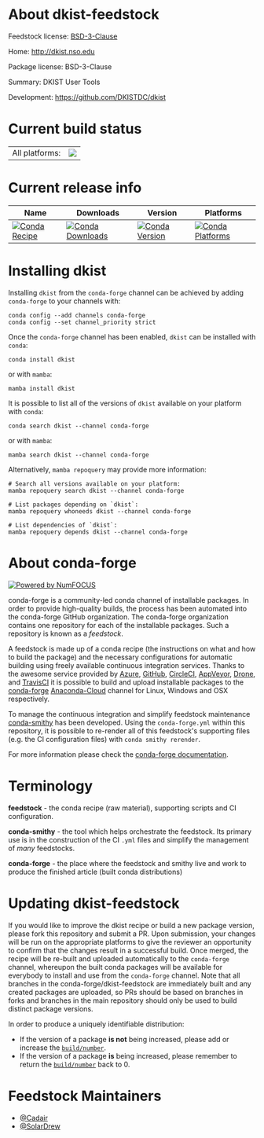 About dkist-feedstock
=====================

Feedstock license: [BSD-3-Clause](https://github.com/conda-forge/dkist-feedstock/blob/main/LICENSE.txt)

Home: http://dkist.nso.edu

Package license: BSD-3-Clause

Summary: DKIST User Tools

Development: https://github.com/DKISTDC/dkist

Current build status
====================


<table><tr><td>All platforms:</td>
    <td>
      <a href="https://dev.azure.com/conda-forge/feedstock-builds/_build/latest?definitionId=19415&branchName=main">
        <img src="https://dev.azure.com/conda-forge/feedstock-builds/_apis/build/status/dkist-feedstock?branchName=main">
      </a>
    </td>
  </tr>
</table>

Current release info
====================

| Name | Downloads | Version | Platforms |
| --- | --- | --- | --- |
| [![Conda Recipe](https://img.shields.io/badge/recipe-dkist-green.svg)](https://anaconda.org/conda-forge/dkist) | [![Conda Downloads](https://img.shields.io/conda/dn/conda-forge/dkist.svg)](https://anaconda.org/conda-forge/dkist) | [![Conda Version](https://img.shields.io/conda/vn/conda-forge/dkist.svg)](https://anaconda.org/conda-forge/dkist) | [![Conda Platforms](https://img.shields.io/conda/pn/conda-forge/dkist.svg)](https://anaconda.org/conda-forge/dkist) |

Installing dkist
================

Installing `dkist` from the `conda-forge` channel can be achieved by adding `conda-forge` to your channels with:

```
conda config --add channels conda-forge
conda config --set channel_priority strict
```

Once the `conda-forge` channel has been enabled, `dkist` can be installed with `conda`:

```
conda install dkist
```

or with `mamba`:

```
mamba install dkist
```

It is possible to list all of the versions of `dkist` available on your platform with `conda`:

```
conda search dkist --channel conda-forge
```

or with `mamba`:

```
mamba search dkist --channel conda-forge
```

Alternatively, `mamba repoquery` may provide more information:

```
# Search all versions available on your platform:
mamba repoquery search dkist --channel conda-forge

# List packages depending on `dkist`:
mamba repoquery whoneeds dkist --channel conda-forge

# List dependencies of `dkist`:
mamba repoquery depends dkist --channel conda-forge
```


About conda-forge
=================

[![Powered by
NumFOCUS](https://img.shields.io/badge/powered%20by-NumFOCUS-orange.svg?style=flat&colorA=E1523D&colorB=007D8A)](https://numfocus.org)

conda-forge is a community-led conda channel of installable packages.
In order to provide high-quality builds, the process has been automated into the
conda-forge GitHub organization. The conda-forge organization contains one repository
for each of the installable packages. Such a repository is known as a *feedstock*.

A feedstock is made up of a conda recipe (the instructions on what and how to build
the package) and the necessary configurations for automatic building using freely
available continuous integration services. Thanks to the awesome service provided by
[Azure](https://azure.microsoft.com/en-us/services/devops/), [GitHub](https://github.com/),
[CircleCI](https://circleci.com/), [AppVeyor](https://www.appveyor.com/),
[Drone](https://cloud.drone.io/welcome), and [TravisCI](https://travis-ci.com/)
it is possible to build and upload installable packages to the
[conda-forge](https://anaconda.org/conda-forge) [Anaconda-Cloud](https://anaconda.org/)
channel for Linux, Windows and OSX respectively.

To manage the continuous integration and simplify feedstock maintenance
[conda-smithy](https://github.com/conda-forge/conda-smithy) has been developed.
Using the ``conda-forge.yml`` within this repository, it is possible to re-render all of
this feedstock's supporting files (e.g. the CI configuration files) with ``conda smithy rerender``.

For more information please check the [conda-forge documentation](https://conda-forge.org/docs/).

Terminology
===========

**feedstock** - the conda recipe (raw material), supporting scripts and CI configuration.

**conda-smithy** - the tool which helps orchestrate the feedstock.
                   Its primary use is in the construction of the CI ``.yml`` files
                   and simplify the management of *many* feedstocks.

**conda-forge** - the place where the feedstock and smithy live and work to
                  produce the finished article (built conda distributions)


Updating dkist-feedstock
========================

If you would like to improve the dkist recipe or build a new
package version, please fork this repository and submit a PR. Upon submission,
your changes will be run on the appropriate platforms to give the reviewer an
opportunity to confirm that the changes result in a successful build. Once
merged, the recipe will be re-built and uploaded automatically to the
`conda-forge` channel, whereupon the built conda packages will be available for
everybody to install and use from the `conda-forge` channel.
Note that all branches in the conda-forge/dkist-feedstock are
immediately built and any created packages are uploaded, so PRs should be based
on branches in forks and branches in the main repository should only be used to
build distinct package versions.

In order to produce a uniquely identifiable distribution:
 * If the version of a package **is not** being increased, please add or increase
   the [``build/number``](https://docs.conda.io/projects/conda-build/en/latest/resources/define-metadata.html#build-number-and-string).
 * If the version of a package **is** being increased, please remember to return
   the [``build/number``](https://docs.conda.io/projects/conda-build/en/latest/resources/define-metadata.html#build-number-and-string)
   back to 0.

Feedstock Maintainers
=====================

* [@Cadair](https://github.com/Cadair/)
* [@SolarDrew](https://github.com/SolarDrew/)


<!-- dummy commit to enable rerendering -->

